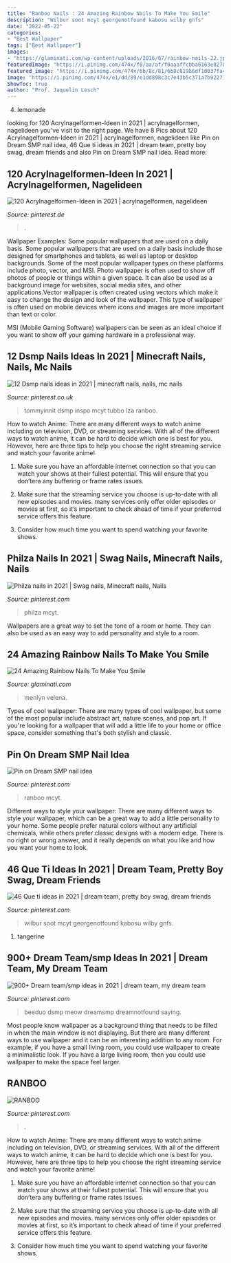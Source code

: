 ```yaml
---
title: "Ranboo Nails : 24 Amazing Rainbow Nails To Make You Smile"
description: "Wilbur soot mcyt georgenotfound kabosu wilby gnfs"
date: "2022-05-22"
categories:
- "Best Wallpaper"
tags: ["Best Wallpaper"]
images:
- "https://glaminati.com/wp-content/uploads/2016/07/rainbow-nails-22.jpg"
featuredImage: "https://i.pinimg.com/474x/f0/aa/af/f0aaaffcbba6163e8278a2489f21c67f.jpg"
featured_image: "https://i.pinimg.com/474x/6b/8c/81/6b8c819b6df10037fa4b9cd6a6fb1d27.jpg"
image: "https://i.pinimg.com/474x/e1/dd/89/e1dd898c3c7e43b5c371a7b92271941f.jpg"
ShowToc: true
author: "Prof. Jaquelin Lesch"
---
```



4. lemonade 

	

		
looking for 120 Acrylnagelformen-Ideen in 2021 | acrylnagelformen, nagelideen you've visit to the right page. We have 8 Pics about 120 Acrylnagelformen-Ideen in 2021 | acrylnagelformen, nagelideen like Pin on Dream SMP nail idea, 46 Que ti ideas in 2021 | dream team, pretty boy swag, dream friends and also Pin on Dream SMP nail idea. Read more:
		
    
## 120 Acrylnagelformen-Ideen In 2021 | Acrylnagelformen, Nagelideen

<img loading=lazy src="https://i.pinimg.com/474x/f3/d4/e6/f3d4e60d019d62b4bde4532dcd414b3d.jpg" onerror="this.onerror=null;this.src='https://tse4.mm.bing.net/th?id=OIP.Q_iS4EvX4eTr5_Qh-N1YsAAAAA&amp;pid=15.1';" alt="120 Acrylnagelformen-Ideen in 2021 | acrylnagelformen, nagelideen">

_Source: pinterest.de_

>. 

	

Wallpaper Examples: Some popular wallpapers that are used on a daily basis.
Some popular wallpapers that are used on a daily basis include those designed for smartphones and tablets, as well as laptop or desktop backgrounds. Some of the most popular wallpaper types on these platforms include photo, vector, and MSI. 
Photo wallpaper is often used to show off photos of people or things within a given space. It can also be used as a background image for websites, social media sites, and other applications.Vector wallpaper is often created using vectors which make it easy to change the design and look of the wallpaper. This type of wallpaper is often used on mobile devices where icons and images are more important than text or color. 

MSI (Mobile Gaming Software) wallpapers can be seen as an ideal choice if you want to show off your gaming hardware in a professional way.

    
## 12 Dsmp Nails Ideas In 2021 | Minecraft Nails, Nails, Mc Nails

<img loading=lazy src="https://i.pinimg.com/474x/09/af/e1/09afe1286184e7c55636af7c80e655b6.jpg" onerror="this.onerror=null;this.src='https://tse2.mm.bing.net/th?id=OIP.xnOZbBN6VqkXwDvCo2sryAAAAA&amp;pid=15.1';" alt="12 Dsmp nails ideas in 2021 | minecraft nails, nails, mc nails">

_Source: pinterest.co.uk_

>tommyinnit dsmp inspo mcyt tubbo lza ranboo. 

	

How to watch Anime: There are many different ways to watch anime including on television, DVD, or streaming services.
With all of the different ways to watch anime, it can be hard to decide which one is best for you. However, here are three tips to help you choose the right streaming service and watch your favorite anime!
1. Make sure you have an affordable internet connection so that you can watch your shows at their fullest potential. This will ensure that you don’tera any buffering or frame rates issues.

2. Make sure that the streaming service you choose is up-to-date with all new episodes and movies. many services only offer older episodes or movies at first, so it’s important to check ahead of time if your preferred service offers this feature.

3. Consider how much time you want to spend watching your favorite shows.

    
## Philza Nails In 2021 | Swag Nails, Minecraft Nails, Nails

<img loading=lazy src="https://i.pinimg.com/736x/75/bf/c4/75bfc4b66cbbe189bb136c30b9fa386a.jpg" onerror="this.onerror=null;this.src='https://tse1.mm.bing.net/th?id=OIP.H4R_roTyTaQVoRMw1-cWkQHaNK&amp;pid=15.1';" alt="Philza nails in 2021 | Swag nails, Minecraft nails, Nails">

_Source: pinterest.com_

>philza mcyt. 

	

Wallpapers are a great way to set the tone of a room or home. They can also be used as an easy way to add personality and style to a room.

    
## 24 Amazing Rainbow Nails To Make You Smile

<img loading=lazy src="https://glaminati.com/wp-content/uploads/2016/07/rainbow-nails-22.jpg" onerror="this.onerror=null;this.src='https://tse1.mm.bing.net/th?id=OIP.NeXd-NfTYfR9TdADk3yaqgHaLG&amp;pid=15.1';" alt="24 Amazing Rainbow Nails To Make You Smile">

_Source: glaminati.com_

>menlyn velena. 

	

Types of cool wallpaper:
There are many types of cool wallpaper, but some of the most popular include abstract art, nature scenes, and pop art. If you're looking for a wallpaper that will add a little life to your home or office space, consider something that's both stylish and classic.

    
## Pin On Dream SMP Nail Idea

<img loading=lazy src="https://pbs.twimg.com/media/EqCSRMyXIAIniB0.jpg" onerror="this.onerror=null;this.src='https://tse3.mm.bing.net/th?id=OIP.2akq8WU__Jukc3ZvaUcliAHaHa&amp;pid=15.1';" alt="Pin on Dream SMP nail idea">

_Source: pinterest.com_

>ranboo mcyt. 

	

Different ways to style your wallpaper:
There are many different ways to style your wallpaper, which can be a great way to add a little personality to your home. Some people prefer natural colors without any artificial chemicals, while others prefer classic designs with a modern edge. There is no right or wrong answer, and it really depends on what you like and how you want your home to look.

    
## 46 Que Ti Ideas In 2021 | Dream Team, Pretty Boy Swag, Dream Friends

<img loading=lazy src="https://i.pinimg.com/474x/6b/8c/81/6b8c819b6df10037fa4b9cd6a6fb1d27.jpg" onerror="this.onerror=null;this.src='https://tse4.mm.bing.net/th?id=OIP.YzixYgZkT6BN9UNPkQVR1AAAAA&amp;pid=15.1';" alt="46 Que ti ideas in 2021 | dream team, pretty boy swag, dream friends">

_Source: pinterest.com_

>wilbur soot mcyt georgenotfound kabosu wilby gnfs. 

	

1. tangerine 

    
## 900+ Dream Team/smp Ideas In 2021 | Dream Team, My Dream Team

<img loading=lazy src="https://i.pinimg.com/474x/e1/dd/89/e1dd898c3c7e43b5c371a7b92271941f.jpg" onerror="this.onerror=null;this.src='https://tse3.mm.bing.net/th?id=OIP.B0MejmFB9dcRDU4c9FyRYgAAAA&amp;pid=15.1';" alt="900+ Dream team/smp ideas in 2021 | dream team, my dream team">

_Source: pinterest.com_

>beeduo dsmp meow dreamsmp dreamnotfound saying. 

	

Most people know wallpaper as a background thing that needs to be filled in when the main window is not displaying. But there are many different ways to use wallpaper and it can be an interesting addition to any room. For example, if you have a small living room, you could use wallpaper to create a minimalistic look. If you have a large living room, then you could use wallpaper to make the space feel larger.

    
## RANBOO

<img loading=lazy src="https://i.pinimg.com/474x/f0/aa/af/f0aaaffcbba6163e8278a2489f21c67f.jpg" onerror="this.onerror=null;this.src='https://tse3.mm.bing.net/th?id=OIP.Rc67g5kzVtGlQ7PVbwDd0QAAAA&amp;pid=15.1';" alt="RANBOO">

_Source: pinterest.com_

>. 

	

How to watch Anime: There are many different ways to watch anime including on television, DVD, or streaming services.
With all of the different ways to watch anime, it can be hard to decide which one is best for you. However, here are three tips to help you choose the right streaming service and watch your favorite anime!
1. Make sure you have an affordable internet connection so that you can watch your shows at their fullest potential. This will ensure that you don’tera any buffering or frame rates issues.

2. Make sure that the streaming service you choose is up-to-date with all new episodes and movies. many services only offer older episodes or movies at first, so it’s important to check ahead of time if your preferred service offers this feature.

3. Consider how much time you want to spend watching your favorite shows.

